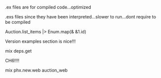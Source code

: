 .ex files are for compiled code...optimized 

.exs files since they have been interpreted...slower to run...dont require to be compiled



Auction.list_items |> Enum.map(& &1.id)

Version examples section is nice!!!

mix deps.get

CH6!!!!

mix phx.new.web auction_web
